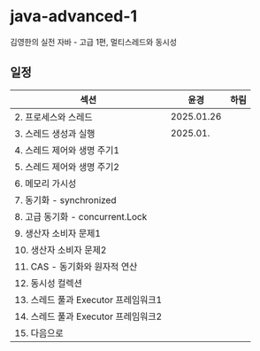 # java-advanced-1
김영한의 실전 자바 - 고급 1편, 멀티스레드와 동시성


## 일정

| 섹션 | 윤경       | 하림 | 
|---|----------|---|
| 2. 프로세스와 스레드 | 2025.01.26 |  |
| 3. 스레드 생성과 실행 | 2025.01. |  |
| 4. 스레드 제어와 생명 주기1 |          |  |
| 5. 스레드 제어와 생명 주기2 |          |  |
| 6. 메모리 가시성 |          |  |
| 7. 동기화 - synchronized |          |  |
| 8. 고급 동기화 - concurrent.Lock |          |  |
| 9. 생산자 소비자 문제1 |          |  |
| 10. 생산자 소비자 문제2 |          |  |
| 11. CAS - 동기화와 원자적 연산 |          |  |
| 12. 동시성 컬렉션 |          |  |
| 13. 스레드 풀과 Executor 프레임워크1 |          |  |
| 14. 스레드 풀과 Executor 프레임워크2 |          |  |
| 15. 다음으로 |          |  |
